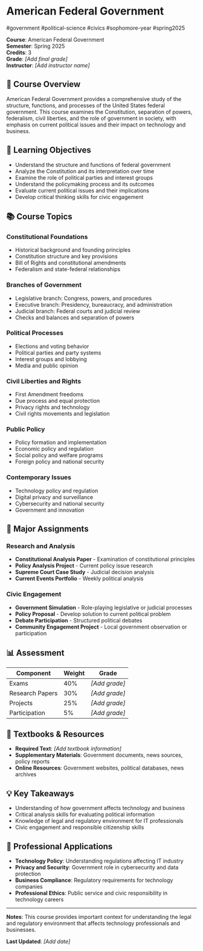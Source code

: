 # American Federal Government

#government #political-science #civics #sophomore-year #spring2025

**Course**: American Federal Government  
**Semester**: Spring 2025  
**Credits**: 3  
**Grade**: _[Add final grade]_  
**Instructor**: _[Add instructor name]_

## 📖 Course Overview

American Federal Government provides a comprehensive study of the structure, functions, and processes of the United States federal government. This course examines the Constitution, separation of powers, federalism, civil liberties, and the role of government in society, with emphasis on current political issues and their impact on technology and business.

## 🎯 Learning Objectives

- Understand the structure and functions of federal government
- Analyze the Constitution and its interpretation over time
- Examine the role of political parties and interest groups
- Understand the policymaking process and its outcomes
- Evaluate current political issues and their implications
- Develop critical thinking skills for civic engagement

## 📚 Course Topics

### Constitutional Foundations
- Historical background and founding principles
- Constitution structure and key provisions
- Bill of Rights and constitutional amendments
- Federalism and state-federal relationships

### Branches of Government
- Legislative branch: Congress, powers, and procedures
- Executive branch: Presidency, bureaucracy, and administration
- Judicial branch: Federal courts and judicial review
- Checks and balances and separation of powers

### Political Processes
- Elections and voting behavior
- Political parties and party systems
- Interest groups and lobbying
- Media and public opinion

### Civil Liberties and Rights
- First Amendment freedoms
- Due process and equal protection
- Privacy rights and technology
- Civil rights movements and legislation

### Public Policy
- Policy formation and implementation
- Economic policy and regulation
- Social policy and welfare programs
- Foreign policy and national security

### Contemporary Issues
- Technology policy and regulation
- Digital privacy and surveillance
- Cybersecurity and national security
- Government and innovation

## 📝 Major Assignments

### Research and Analysis
- **Constitutional Analysis Paper** - Examination of constitutional principles
- **Policy Analysis Project** - Current policy issue research
- **Supreme Court Case Study** - Judicial decision analysis
- **Current Events Portfolio** - Weekly political analysis

### Civic Engagement
- **Government Simulation** - Role-playing legislative or judicial processes
- **Policy Proposal** - Develop solution to current political problem
- **Debate Participation** - Structured political debates
- **Community Engagement Project** - Local government observation or participation

## 📊 Assessment

| Component | Weight | Grade |
|-----------|--------|-------|
| Exams | 40% | _[Add grade]_ |
| Research Papers | 30% | _[Add grade]_ |
| Projects | 25% | _[Add grade]_ |
| Participation | 5% | _[Add grade]_ |

## 📖 Textbooks & Resources

- **Required Text**: _[Add textbook information]_
- **Supplementary Materials**: Government documents, news sources, policy reports
- **Online Resources**: Government websites, political databases, news archives

## 💡 Key Takeaways

- Understanding of how government affects technology and business
- Critical analysis skills for evaluating political information
- Knowledge of legal and regulatory environment for IT professionals
- Civic engagement and responsible citizenship skills

## 🔗 Professional Applications

- **Technology Policy**: Understanding regulations affecting IT industry
- **Privacy and Security**: Government role in cybersecurity and data protection
- **Business Compliance**: Regulatory requirements for technology companies
- **Professional Ethics**: Public service and civic responsibility in technology careers

---

**Notes**: This course provides important context for understanding the legal and regulatory environment that affects technology professionals and businesses.

**Last Updated**: _[Add date]_
